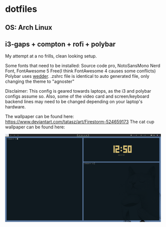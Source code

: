 # dotfiles
## OS: Arch Linux  
## i3-gaps + compton + rofi + polybar

My attempt at a no frills, clean looking setup. 

Some fonts that need to be installed:
Source code pro, NotoSansMono Nerd Font, FontAwesome 5 Free(I think FontAwesome 4 causes some conflicts)  
Polybar uses [wedder](https://github.com/awersching/wedder).
.zshrc file is identical to auto generated file, only changing the theme to "agnoster"

Disclaimer: This config is geared towards laptops, as the i3 and polybar configs assume so. Also, some of the video card and screen/keyboard backend lines may need to be changed depending on your laptop's hardware.

The wallpaper can be found here: https://www.deviantart.com/tatasz/art/Firestorm-524659173
The cat cup wallpaper can be found here: 

![](screenshots/arch-ricev2.png)





